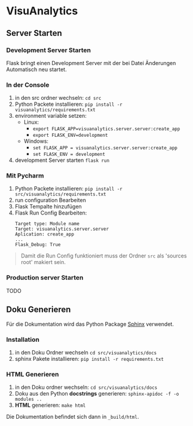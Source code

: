 # VisuAnalytics

## Server Starten

### Development Server Starten

Flask bringt einen Development Server mit der bei Datei Änderungen Automatisch neu startet.

### In der Console

1. in den src ordner wechseln: `cd src`
2. Python Packete installieren: `pip install -r visuanalytics/requirements.txt`
3. environment variable setzen:
    - Linux: 
        - `export FLASK_APP=visuanalytics.server.server:create_app`
        - `export FLASK_ENV=development`
    - Windows: 
        - `set FLASK_APP = visuanalytics.server.server:create_app`
        - `set FLASK_ENV = development`
3. development Server starten `flask run`

### Mit Pycharm

1. Python Packete installieren: `pip install -r src/visuanalytics/requirements.txt`
2. run configuration Bearbeiten
3. Flask Tempalte hinzufügen
4. Flask Run Config Bearbeiten:
    ~~~
    Target type: Module name
    Target: visuanalytics.server.server
    Aplication: create_app
    ...
    Flask_Debug: True
    ~~~

> Damit die Run Config funktioniert muss der Ordner `src` als 'sources root' makiert sein.

### Production server Starten

TODO

## Doku Generieren

Für die Dokumentation wird das Python Package [Sphinx](https://www.sphinx-doc.org) verwendet.

### Installation

1. in den Doku Ordner wechseln `cd src/visuanalytics/docs`
2. sphinx Pakete installieren: `pip install -r requirements.txt`

### HTML Generieren

1. in den Doku ordner wechseln: `cd src/visuanalytics/docs`
2. Doku aus den Python **docstrings** generieren: `sphinx-apidoc -f -o modules ..`
3. **HTML** generieren: `make html`

Die Dokumentation befindet sich dann in `_build/html`.